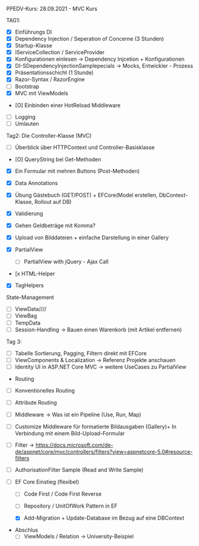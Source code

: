 ﻿PPEDV-Kurs: 28.09.2021 - MVC Kurs 

TAG1:
- [x] Einführungs DI 
- [x] Dependency Injection / Seperation of Concerne (3 Stunden) 
- [x] Startup-Klasse
- [x] IServiceCollection / ServiceProvider
- [x] Konfigurationen einlesen -> Dependency Injcetion + Konfigurationen
- [x] DI-SDependencyInjectionSamplepecials -> Mocks, Entwickler - Prozess
- [x] Präsentationsschicht (1 Stunde) 
- [x] Razor-Syntax / RazorEngine 
- [ ] Bootstrap
- [x] MVC mit ViewModels
- [O] Einbinden einer HotReload Middleware
- [ ] Logging 
- [ ] Umlauten

Tag2:
Die Controller-Klasse (MVC)
- [ ] Überblick über HTTPContext und Controller-Basisklasse
- [O] QueryString bei Get-Methoden
- [x] Ein Formular mit mehren Buttons (Post-Methoden)
- [x] Data Annotations 
- [x] Übung Gästebuch (GET/POST) + EFCore(Model erstellen, DbContext-Klasse, Rollout auf DB)
- [x] Validierung 
- [x] Gehen Geldbeträge mit Komma?
- [x] Upload von Bilddateien + einfache Darstellung in einer Gallery

- [x] PartialView
  - [ ] PartialView with jQuery - Ajax Call
- [x HTML-Helper
- [x] TagHelpers

State-Management
- [ ] ViewData////
- [ ] ViewBag
- [ ] TempData
- [ ] Session-Handling -> Bauen einen Warenkorb (mit Artikel entfernen)

Tag 3: 
- [ ] Tabelle Sortierung, Pagging, Filtern direkt mit EFCore 
- [ ] ViewComponents & Localization -> Referenz Projekte anschauen
- [ ] Identity UI in ASP.NET Core MVC -> weitere UseCases zu PartialView

- Routing
- [ ] Konventionelles Routing
- [ ] Attribute Routing
- [ ] Middleware -> Was ist ein Pipeline (Use, Run, Map)
- [ ] Customize Middleware für formatierte Bildausgaben (Gallery)+ In Verbindung mit einem Bild-Upload-Formular

- [ ] Filter -> https://docs.microsoft.com/de-de/aspnet/core/mvc/controllers/filters?view=aspnetcore-5.0#resource-filters
- [ ] AuthorisationFilter Sample (Read and Write Sample)

- [ ] EF Core Einstieg (flexibel)
  - [ ] Code First / Code First Reverse
  - [ ] Repository / UnitOfWork Pattern in EF
  - [x] Add-Migration + Update-Database im Bezug auf eine DBContext 


- Abschlus
  - [ ] ViewModels / Relation -> University-Beispiel
